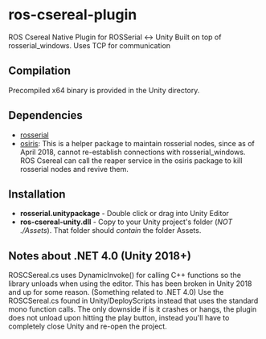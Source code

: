# ros-csereal-plugin
ROS Csereal Native Plugin for ROSSerial &lt;-> Unity
Built on top of rosserial_windows. Uses TCP for communication

## Compilation
Precompiled x64 binary is provided in the Unity directory.

## Dependencies
- [rosserial](http://wiki.ros.org/rosserial)
- [osiris](https://github.com/prnthp/fillet): This is a helper package to maintain rosserial nodes, since as of April 2018, cannot re-establish connections with rosserial_windows. ROS Csereal can call the reaper service in the osiris package to kill rosserial nodes and revive them.

## Installation
- **rosserial.unitypackage** - Double click or drag into Unity Editor
- **ros-csereal-unity.dll** - Copy to your Unity project's folder (*NOT ./Assets*). That folder should *contain* the folder Assets.

## Notes about .NET 4.0 (Unity 2018+)
ROSCSereal.cs uses DynamicInvoke() for calling C++ functions so the library unloads when using the editor. This has been broken in Unity 2018 and up for some reason. (Something related to .NET 4.0) Use the ROSCSereal.cs found in Unity/DeployScripts instead that uses the standard mono function calls. The only downside if is it crashes or hangs, the plugin does not unload upon hitting the play button, instead you'll have to completely close Unity and re-open the project.
